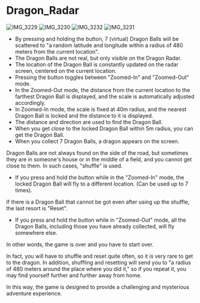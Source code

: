 # Dragon_Radar
![IMG_3229](https://user-images.githubusercontent.com/20789521/164945445-82317aa2-78c1-4aea-85a2-02f22fd8e3a4.jpg)
![IMG_3230](https://user-images.githubusercontent.com/20789521/164945482-87e533ef-39e2-4335-a948-516c12aa0bea.jpg)
![IMG_3232](https://user-images.githubusercontent.com/20789521/164945595-0f17c559-471e-43f2-aec0-1fa2adbc120c.JPG)
![IMG_3231](https://user-images.githubusercontent.com/20789521/164945603-dbbde5a3-aa84-41df-b509-c91015d5aa98.JPG)


- By pressing and holding the button, 7 (virtual) Dragon Balls will be scattered to "a random latitude and longitude within a radius of 480 meters from the current location".
- The Dragon Balls are not real, but only visible on the Dragon Radar.
- The location of the Dragon Ball is constantly updated on the radar screen, centered on the current location.
- Pressing the button toggles between "Zoomed-In" and "Zoomed-Out" mode.
- In the Zoomed-Out mode, the distance from the current location to the farthest Dragon Ball is displayed, and the scale is automatically adjusted accordingly.
- In Zoomed-In mode, the scale is fixed at 40m radius, and the nearest Dragon Ball is locked and the distance to it is displayed.
- The distance and direction are used to find the Dragon Ball.
- When you get close to the locked Dragon Ball within 5m radius, you can get the Dragon Ball.
- When you collect 7 Dragon Balls, a dragon appears on the screen.

Dragon Balls are not always found on the side of the road, but sometimes they are in someone's house or in the middle of a field, and you cannot get close to them.
In such cases, "shuffle" is used.

- If you press and hold the button while in the "Zoomed-In" mode, the locked Dragon Ball will fly to a different location. (Can be used up to 7 times).

If there is a Dragon Ball that cannot be got even after using up the shuffle, the last resort is "Reset".

- If you press and hold the button while in "Zoomed-Out" mode, all the Dragon Balls, including those you have already collected, will fly somewhere else.

In other words, the game is over and you have to start over.

In fact, you will have to shuffle and reset quite often, so it is very rare to get to the dragon.
In addition, shuffling and resetting will send you to "a radius of 480 meters around the place where you did it," so if you repeat it, you may find yourself further and further away from home.

In this way, the game is designed to provide a challenging and mysterious adventure experience.
